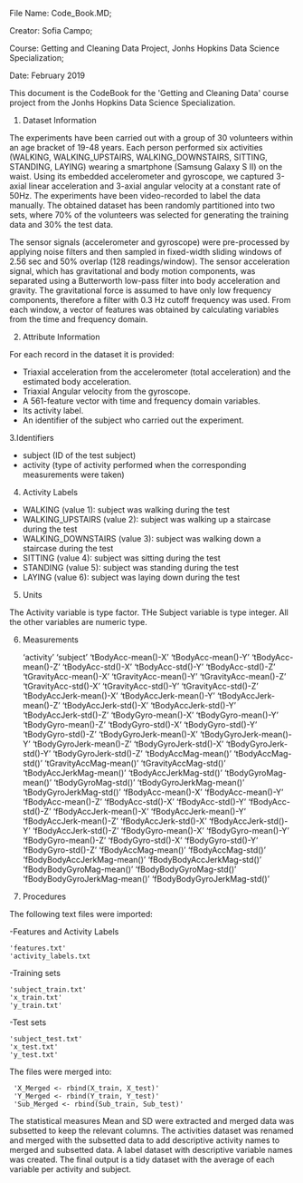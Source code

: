 File Name: Code_Book.MD;

Creator: Sofia Campo;

Course: Getting and Cleaning Data Project, Jonhs Hopkins Data Science Specialization;

Date: February 2019

This document is the CodeBook for the 'Getting and Cleaning Data' course project from the Jonhs Hopkins Data Science Specialization.

1. Dataset Information

The experiments have been carried out with a group of 30 volunteers within an age bracket of 19-48 years. Each person performed six activities (WALKING, WALKING_UPSTAIRS, WALKING_DOWNSTAIRS, SITTING, STANDING, LAYING) 
wearing a smartphone (Samsung Galaxy S II) on the waist. Using its embedded accelerometer and gyroscope, we captured 3-axial linear acceleration and 3-axial angular velocity at a constant rate of 50Hz. 
The experiments have been video-recorded to label the data manually. The obtained dataset has been randomly partitioned into two sets, where 70% of the volunteers was selected for generating the training data and 30% the test data.

The sensor signals (accelerometer and gyroscope) were pre-processed by applying noise filters and then sampled in fixed-width sliding windows of 2.56 sec and 50% overlap (128 readings/window). The sensor acceleration 
signal, which has gravitational and body motion components, was separated using a Butterworth low-pass filter into body acceleration and gravity. The gravitational force is assumed to have only low frequency components, therefore a 
filter with 0.3 Hz cutoff frequency was used. From each window, a vector of features was obtained by calculating variables from the time and frequency domain.


2. Attribute Information

For each record in the dataset it is provided:

- Triaxial acceleration from the accelerometer (total acceleration) and the estimated body acceleration.
- Triaxial Angular velocity from the gyroscope.
- A 561-feature vector with time and frequency domain variables.
- Its activity label.
- An identifier of the subject who carried out the experiment. 

3.Identifiers

- subject (ID of the test subject)
- activity (type of activity performed when the corresponding measurements were taken)

4. Activity Labels

- WALKING (value 1): subject was walking during the test
- WALKING_UPSTAIRS (value 2): subject was walking up a staircase during the test
- WALKING_DOWNSTAIRS (value 3): subject was walking down a staircase during the test
- SITTING (value 4): subject was sitting during the test
- STANDING (value 5): subject was standing during the test
- LAYING (value 6): subject was laying down during the test

5. Units

The Activity variable is type factor. THe Subject variable is type integer. All the other variables are  numeric type.

6. Measurements

    
    ‘activity’
    ‘subject’
    ‘tBodyAcc-mean()-X’
    ‘tBodyAcc-mean()-Y’
    ‘tBodyAcc-mean()-Z’
    ‘tBodyAcc-std()-X’
    ‘tBodyAcc-std()-Y’
    ‘tBodyAcc-std()-Z’
    ‘tGravityAcc-mean()-X’
    ‘tGravityAcc-mean()-Y’
    ‘tGravityAcc-mean()-Z’
    ‘tGravityAcc-std()-X’
    ‘tGravityAcc-std()-Y’
    ‘tGravityAcc-std()-Z’
    ‘tBodyAccJerk-mean()-X’
    ‘tBodyAccJerk-mean()-Y’
    ‘tBodyAccJerk-mean()-Z’
    ‘tBodyAccJerk-std()-X’
    ‘tBodyAccJerk-std()-Y’
    ‘tBodyAccJerk-std()-Z’
    ‘tBodyGyro-mean()-X’
    ‘tBodyGyro-mean()-Y’
    ‘tBodyGyro-mean()-Z’
    ‘tBodyGyro-std()-X’
    ‘tBodyGyro-std()-Y’
    ‘tBodyGyro-std()-Z’
    ‘tBodyGyroJerk-mean()-X’
    ‘tBodyGyroJerk-mean()-Y’
    ‘tBodyGyroJerk-mean()-Z’
    ‘tBodyGyroJerk-std()-X’
    ‘tBodyGyroJerk-std()-Y’
    ‘tBodyGyroJerk-std()-Z’
    ‘tBodyAccMag-mean()’
    ‘tBodyAccMag-std()’
    ‘tGravityAccMag-mean()’
    ‘tGravityAccMag-std()’
    ‘tBodyAccJerkMag-mean()’
    ‘tBodyAccJerkMag-std()’
    ‘tBodyGyroMag-mean()’
    ‘tBodyGyroMag-std()’
    ‘tBodyGyroJerkMag-mean()’
    ‘tBodyGyroJerkMag-std()’
    ‘fBodyAcc-mean()-X’
    ‘fBodyAcc-mean()-Y’
    ‘fBodyAcc-mean()-Z’
    ‘fBodyAcc-std()-X’
    ‘fBodyAcc-std()-Y’
    ‘fBodyAcc-std()-Z’
    ‘fBodyAccJerk-mean()-X’
    ‘fBodyAccJerk-mean()-Y’
    ‘fBodyAccJerk-mean()-Z’
    ‘fBodyAccJerk-std()-X’
    ‘fBodyAccJerk-std()-Y’
    ‘fBodyAccJerk-std()-Z’
    ‘fBodyGyro-mean()-X’
    ‘fBodyGyro-mean()-Y’
    ‘fBodyGyro-mean()-Z’
    ‘fBodyGyro-std()-X’
    ‘fBodyGyro-std()-Y’
    ‘fBodyGyro-std()-Z’
    ‘fBodyAccMag-mean()’
    ‘fBodyAccMag-std()’
    ‘fBodyBodyAccJerkMag-mean()’
    ‘fBodyBodyAccJerkMag-std()’
    ‘fBodyBodyGyroMag-mean()’
    ‘fBodyBodyGyroMag-std()’
    ‘fBodyBodyGyroJerkMag-mean()’
    ‘fBodyBodyGyroJerkMag-std()’

7. Procedures

The following text files were imported:

-Features and Activity Labels

    'features.txt'
    'activity_labels.txt

-Training sets

    'subject_train.txt'
    'x_train.txt'
    'y_train.txt'

-Test sets

    'subject_test.txt'
    'x_test.txt'
    'y_test.txt'

The files were merged into:

     'X_Merged <- rbind(X_train, X_test)'
     'Y_Merged <- rbind(Y_train, Y_test)'
     'Sub_Merged <- rbind(Sub_train, Sub_test)'

The statistical measures Mean and SD were extracted and merged data was subsetted to keep the relevant columns. The activities dataset was renamed 
and merged with the subsetted data to add descriptive activity names to merged and subsetted data. A label dataset with descriptive variable names 
was created. The final output is a tidy dataset with the average of each variable per activity and subject.
